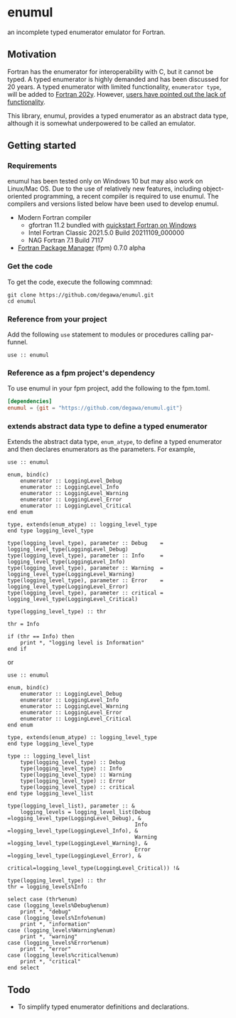 # enumul
an incomplete typed enumerator emulator for Fortran.

## Motivation
Fortran has the enumerator for interoperability with C, but it cannot be typed. A typed enumerator is highly demanded and has been discussed for 20 years. A typed enumerator with limited functionality, `enumerator type`, will be added to [Fortran 202y](https://wg5-fortran.org/N2151-N2200/N2194.pdf). However, [users have pointed out the lack of functionality](https://fortran-lang.discourse.group/t/flaw-with-typed-enumerators-in-f202x/3429).

This library, enumul, provides a typed enumerator as an abstract data type, although it is somewhat underpowered to be called an emulator.

## Getting started
### Requirements
enumul has been tested only on Windows 10 but may also work on Linux/Mac OS.
Due to the use of relatively new features, including object-oriented programming, a recent compiler is required to use enumul. The compilers and versions listed below have been used to develop enumul.

- Modern Fortran compiler
    - gfortran 11.2 bundled with [quickstart Fortran on Windows](https://github.com/LKedward/quickstart-fortran)
    - Intel Fortran Classic 2021.5.0 Build 20211109_000000
    - NAG Fortran 7.1 Build 7117
- [Fortran Package Manager](https://github.com/fortran-lang/fpm) (fpm) 0.7.0 alpha

### Get the code
To get the code, execute the following commnad:

```console
git clone https://github.com/degawa/enumul.git
cd enumul
```

### Reference from your project
Add the following `use` statement to modules or procedures calling par-funnel.

```Fortran
use :: enumul
```

### Reference as a fpm project's dependency
To use enumul in your fpm project, add the following to the fpm.toml.

```TOML
[dependencies]
enumul = {git = "https://github.com/degawa/enumul.git"}
```

### extends abstract data type to define a typed enumerator
Extends the abstract data type, `enum_atype`, to define a typed enumerator and then declares enumerators as the parameters.
For example,

```Fortran
use :: enumul

enum, bind(c)
    enumerator :: LoggingLevel_Debug
    enumerator :: LoggingLevel_Info
    enumerator :: LoggingLevel_Warning
    enumerator :: LoggingLevel_Error
    enumerator :: LoggingLevel_Critical
end enum

type, extends(enum_atype) :: logging_level_type
end type logging_level_type

type(logging_level_type), parameter :: Debug    = logging_level_type(LoggingLevel_Debug)
type(logging_level_type), parameter :: Info     = logging_level_type(LoggingLevel_Info)
type(logging_level_type), parameter :: Warning  = logging_level_type(LoggingLevel_Warning)
type(logging_level_type), parameter :: Error    = logging_level_type(LoggingLevel_Error)
type(logging_level_type), parameter :: critical = logging_level_type(LoggingLevel_Critical)

type(logging_level_type) :: thr

thr = Info

if (thr == Info) then
    print *, "logging level is Information"
end if
```

or

```Fortran
use :: enumul

enum, bind(c)
    enumerator :: LoggingLevel_Debug
    enumerator :: LoggingLevel_Info
    enumerator :: LoggingLevel_Warning
    enumerator :: LoggingLevel_Error
    enumerator :: LoggingLevel_Critical
end enum

type, extends(enum_atype) :: logging_level_type
end type logging_level_type

type :: logging_level_list
    type(logging_level_type) :: Debug
    type(logging_level_type) :: Info
    type(logging_level_type) :: Warning
    type(logging_level_type) :: Error
    type(logging_level_type) :: critical
end type logging_level_list

type(logging_level_list), parameter :: &
    logging_levels = logging_level_list(Debug   =logging_level_type(LoggingLevel_Debug), &
                                        Info    =logging_level_type(LoggingLevel_Info), &
                                        Warning =logging_level_type(LoggingLevel_Warning), &
                                        Error   =logging_level_type(LoggingLevel_Error), &
                                        critical=logging_level_type(LoggingLevel_Critical)) !&

type(logging_level_type) :: thr
thr = logging_levels%Info

select case (thr%enum)
case (logging_levels%Debug%enum)
    print *, "debug"
case (logging_levels%Info%enum)
    print *, "information"
case (logging_levels%Warning%enum)
    print *, "warning"
case (logging_levels%Error%enum)
    print *, "error"
case (logging_levels%critical%enum)
    print *, "critical"
end select
```

## Todo
- To simplify typed enumerator definitions and declarations.